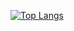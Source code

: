 [![Top Langs](https://github-readme-stats.vercel.app/api/top-langs/?username=TomaSajt&layout=compact&theme=react)](https://github.com/anuraghazra/github-readme-stats)
